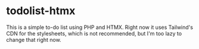 # todolist-htmx

This is a simple to-do list using PHP and HTMX. Right now it uses Tailwind's CDN for the stylesheets, which is not recommended, but I'm too lazy to change that right now.
